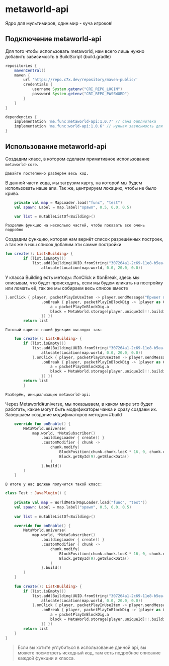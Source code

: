 # metaworld-api
Ядро для мультимиров, один мир - куча игроков!

## Подключение metaworld-api
Для того чтобы использовать metaworld, нам всего лишь
нужно добавить зависимость в BuildScript (build.gradle)

```groovy
repositories {
    mavenCentral()
    maven {
        url 'https://repo.c7x.dev/repository/maven-public/'
        credentials {
            username System.getenv("CRI_REPO_LOGIN")
            password System.getenv("CRI_REPO_PASSWORD")
        }
    }
}

dependencies {
    implementation 'me.func:metaworld-api:1.0.7' // сама библиотека
    implementation 'me.func:world-api:1.0.6' // нужная зависимость для мила
}
```

## Использование metaworld-api

Создадим класс, в котором сделаем примитивное использование
`metaworld-core`.

``Давайте постепенно разберём весь код.``

В данной части кода, мы загрузим карту, на которой мы будем использовать наше апи.
Так же, центрируем локацию, чтобы не было криво.

```kotlin
    private val map = MapLoader.load("func", "test")
    val spawn: Label = map.label("spawn", 0.5, 0.0, 0.5)

    var list = mutableListOf<Building>()
```

`Разделим функцию на несколько частей, чтобы показать все очень подробно`

Создадим функцию, которая нам вернёт список разрешённых построек, а так же в наш список добавим эти самые постройки

```kotlin
fun create(): List<Building> {
        if (list.isEmpty())
            list.add(Building(UUID.fromString("307264a1-2c69-11e8-b5ea-1cb72caa35fd"), "test", "red", map).apply {
                allocate(Location(map.world, 0.0, 20.0, 0.0))
```

У класса Building есть методы: #onClick и #onBreak, здесь мы описывам, что будет происходить, 
если мы будем кликать на постройку или ломать её, так же мы собираем весь список вместе

```kotlin
}.onClick { player, packetPlayInUseItem -> player.sendMessage("Привет папаша!") }
                .onBreak { player, packetPlayInBlockDig -> (player as CraftPlayer).handle.playerConnection.sendPacket(PacketPlayOutBlockChange().apply {
                    a = packetPlayInBlockDig.a
                    block = MetaWorld.storage[player.uniqueId]!!.buildings[0].allocation!!.blocks?.get(a)!!
                }) })
        return list
```

`Готовый варинат нашей функции выглядит так:`

```kotlin
    fun create(): List<Building> {
        if (list.isEmpty())
            list.add(Building(UUID.fromString("307264a1-2c69-11e8-b5ea-1cb72caa35fd"), "test", "red", map).apply {
                allocate(Location(map.world, 0.0, 20.0, 0.0))
            }.onClick { player, packetPlayInUseItem -> player.sendMessage("Привет папаша!") }
                .onBreak { player, packetPlayInBlockDig -> (player as CraftPlayer).handle.playerConnection.sendPacket(PacketPlayOutBlockChange().apply {
                    a = packetPlayInBlockDig.a
                    block = MetaWorld.storage[player.uniqueId]!!.buildings[0].allocation!!.blocks?.get(a)!!
                }) })
        return list
        }
```

`Разберём, инициализацию metaworld-api:`

Через Metaworld#universe, мы показываем, в каком мире это будет работать, какие могут быть
модификаторы чанка и сразу создаем их. Завершаем создание модификаторов методом #build
```kotlin
    override fun onEnable() {
        MetaWorld.universe(
            map.world, *MetaSubscriber()
                .buildingLoader { create() }
                .customModifier { chunk ->
                    chunk.modify(
                        BlockPosition(chunk.chunk.locX * 16, 0, chunk.chunk.locZ * 16),
                        Block.getById(9).getBlockData()
                    )
                }.build()
        )
    }
```

`В итоге у нас должен получится такой класс:`

```kotlin
class Test : JavaPlugin() {
    
    private val map = WorldMeta(MapLoader.load("func", "test"))
    val spawn: Label = map.label("spawn", 0.5, 0.0, 0.5)
    
    var list = mutableListOf<Building>()

    override fun onEnable() {
        MetaWorld.universe(
            map.world, *MetaSubscriber()
                .buildingLoader { create() }
                .customModifier { chunk ->
                    chunk.modify(
                        BlockPosition(chunk.chunk.locX * 16, 0, chunk.chunk.locZ * 16),
                        Block.getById(9).getBlockData()
                    )
                }.build()
        )
    }
    
    fun create(): List<Building> {
        if (list.isEmpty())
            list.add(Building(UUID.fromString("307264a1-2c69-11e8-b5ea-1cb72caa35fd"), "test", "red", map).apply {
                allocate(Location(map.world, 0.0, 20.0, 0.0))
            }.onClick { player, packetPlayInUseItem -> player.sendMessage("Привет папаша!") }
                .onBreak { player, packetPlayInBlockDig -> (player as CraftPlayer).handle.playerConnection.sendPacket(PacketPlayOutBlockChange().apply {
                    a = packetPlayInBlockDig.a
                    block = MetaWorld.storage[player.uniqueId]!!.buildings[0].allocation!!.blocks?.get(a)!!
                }) })
        return list
    }
}
```



>Если вы хотите углубиться в использование данной api, вы можете
посмотреть исходный код, там есть подробное описание каждой функции и класса.

